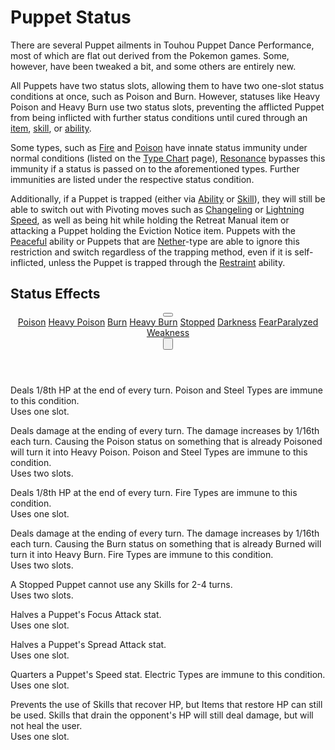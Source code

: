 <h1>Puppet Status</h1>
 
<p>There are several Puppet ailments in Touhou Puppet Dance Performance, most of which are flat out derived from the Pokemon games. Some, however, have been tweaked a bit, and some others are entirely new.</p>

<p>All Puppets have two status slots, allowing them to have two one-slot status conditions at once, such as Poison and Burn. However, statuses like Heavy Poison and Heavy Burn use two status slots, preventing the afflicted Puppet from being inflicted with further status conditions until cured through an <a href="/Items" title="Items">item</a>, <a href="/Skills" title="Skills">skill</a>, or <a href="/Abilities" title="Abilities">ability</a>.</p>

<p>Some types, such as <a href="/Fire" title="Fire">Fire</a> and <a href="/Poison" title="Poison">Poison</a> have innate status immunity under normal conditions (listed on the <a href="/Type_Chart" title="Type Chart">Type Chart</a> page), <a href="/Resonance" title="Resonance">Resonance</a> bypasses this immunity if a status is passed on to the aforementioned types. Further immunities are listed under the respective status condition.</p>

<p>Additionally, if a Puppet is trapped (either via <a href="/Abilities" title="Abilities">Ability</a> or <a href="/Skills" title="Skills">Skill</a>), they will still be able to switch out with Pivoting moves such as <a href="/Changeling" title="Changeling">Changeling</a> or <a href="/Lightning_Speed" title="Lightning Speed">Lightning Speed</a>, as well as being hit while holding the Retreat Manual item or attacking a Puppet holding the Eviction Notice item. Puppets with the <a href="/Peaceful" title="Peaceful">Peaceful</a> ability or Puppets that are <a href="/Nether" title="Nether">Nether</a>-type are able to ignore this restriction and switch regardless of the trapping method, even if it is self-inflicted, unless the Puppet is trapped through the <a href="/Restraint" title="Restraint">Restraint</a> ability.
</p>

<h2><span>Status Effects</span></h2>

<div id="tabber-0" class="tabber tabber--live" '="">
 
<header class="tabber__header tabber__header--next-visible">
<button class="tabber__header__prev" aria-hidden="true"></button>
 
<nav class="tabber__tabs" role="tablist">
<a class="tabber__tab" id="tabber-tab-Poison-0" href="#tabber-tabpanel-Poison-0" role="tab" aria-controls="tabber-tabpanel-Poison-0" tabindex="0" aria-selected="true">Poison</a>
<a class="tabber__tab" id="tabber-tab-Heavy_Poison-0" href="#tabber-tabpanel-Heavy_Poison-0" role="tab" aria-controls="tabber-tabpanel-Heavy_Poison-0" tabindex="-1" aria-selected="false">Heavy Poison</a>
<a class="tabber__tab" id="tabber-tab-Burn-0" href="#tabber-tabpanel-Burn-0" role="tab" aria-controls="tabber-tabpanel-Burn-0" tabindex="-1" aria-selected="false">Burn</a>
<a class="tabber__tab" id="tabber-tab-Heavy_Burn-0" href="#tabber-tabpanel-Heavy_Burn-0" role="tab" aria-controls="tabber-tabpanel-Heavy_Burn-0" tabindex="-1" aria-selected="false">Heavy Burn</a>
<a class="tabber__tab" id="tabber-tab-Stopped-0" href="#tabber-tabpanel-Stopped-0" role="tab" aria-controls="tabber-tabpanel-Stopped-0" tabindex="-1" aria-selected="false">Stopped</a>
<a class="tabber__tab" id="tabber-tab-Darkness-0" href="#tabber-tabpanel-Darkness-0" role="tab" aria-controls="tabber-tabpanel-Darkness-0" tabindex="-1" aria-selected="false">Darkness</a>
<a class="tabber__tab" id="tabber-tab-Fear-0" href="#tabber-tabpanel-Fear-0" role="tab" aria-controls="tabber-tabpanel-Fear-0" tabindex="-1" aria-selected="false">Fear</a><a class="tabber__tab" id="tabber-tab-Paralyzed-0" href="#tabber-tabpanel-Paralyzed-0" role="tab" aria-controls="tabber-tabpanel-Paralyzed-0" tabindex="-1" aria-selected="false">Paralyzed</a>
<a class="tabber__tab" id="tabber-tab-Weakness-0" href="#tabber-tabpanel-Weakness-0" role="tab" aria-controls="tabber-tabpanel-Weakness-0" tabindex="-1" aria-selected="false">Weakness</a></nav>
 
<button class="tabber__header__next" aria-hidden="true">
 
</button></header>

<section class="tabber__section" style="height: 80px;">
 
<article class="tabber__panel" id="tabber-tabpanel-Poison-0" role="tabpanel" tabindex="0" aria-labelledby="tabber-tab-Poison-0"><p>Deals 1/8th HP at the end of every turn. Poison and Steel Types are immune to this condition.
<br>Uses one slot.</p></article>
 
<article class="tabber__panel" id="tabber-tabpanel-Heavy_Poison-0" role="tabpanel" tabindex="0" aria-labelledby="tabber-tab-Heavy_Poison-0"><p>Deals damage at the ending of every turn. The damage increases by 1/16th each turn. Causing the Poison status on something that is already Poisoned will turn it into Heavy Poison. Poison and Steel Types are immune to this condition.
<br>Uses two slots.</p></article>

<article class="tabber__panel" id="tabber-tabpanel-Burn-0" role="tabpanel" tabindex="0" aria-labelledby="tabber-tab-Burn-0"><p>Deals 1/8th HP at the end of every turn. Fire Types are immune to this condition.
<br>Uses one slot.</p></article>

<article class="tabber__panel" id="tabber-tabpanel-Heavy_Burn-0" role="tabpanel" tabindex="0" aria-labelledby="tabber-tab-Heavy_Burn-0"><p>Deals damage at the ending of every turn. The damage increases by 1/16th each turn. Causing the Burn status on something that is already Burned will turn it into Heavy Burn. Fire Types are immune to this condition.
<br>Uses two slots.</p></article>

<article class="tabber__panel" id="tabber-tabpanel-Stopped-0" role="tabpanel" tabindex="0" aria-labelledby="tabber-tab-Stopped-0"><p>A Stopped Puppet cannot use any Skills for 2-4 turns.
<br>Uses two slots.</p></article>

<article class="tabber__panel" id="tabber-tabpanel-Darkness-0" role="tabpanel" tabindex="0" aria-labelledby="tabber-tab-Darkness-0"><p>Halves a Puppet's Focus Attack stat.
<br>Uses one slot.</p></article>

<article class="tabber__panel" id="tabber-tabpanel-Fear-0" role="tabpanel" tabindex="0" aria-labelledby="tabber-tab-Fear-0"><p>Halves a Puppet's Spread Attack stat.
<br>Uses one slot.</p></article>

<article class="tabber__panel" id="tabber-tabpanel-Paralyzed-0" role="tabpanel" tabindex="0" aria-labelledby="tabber-tab-Paralyzed-0"><p>Quarters a Puppet's Speed stat. Electric Types are immune to this condition.
<br>Uses one slot.</p></article>

<article class="tabber__panel" id="tabber-tabpanel-Weakness-0" role="tabpanel" tabindex="0" aria-labelledby="tabber-tab-Weakness-0"><p>Prevents the use of Skills that recover HP, but Items that restore HP can still be used. Skills that drain the opponent's HP will still deal damage, but will not heal the user.
<br>Uses one slot.</p></article>

</section></div>
